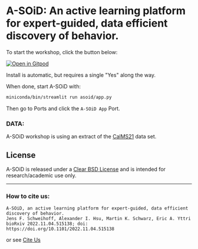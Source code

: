 # A-SOiD: An active learning platform for expert-guided, data efficient discovery of behavior.

To start the workshop, click the button below:

[![Open in Gitpod](https://gitpod.io/button/open-in-gitpod.svg)](https://gitpod.io/#https://github.com/JensBlack/A-SOID_workshop)

Install is automatic, but requires a single "Yes" along the way.

When done, start A-SOiD with:

```bash
miniconda/bin/streamlit run asoid/app.py
```

Then go to Ports and click the `A-SOiD App` Port.


### DATA:

 A-SOiD workshop is using an extract of the [CalMS21](https://data.caltech.edu/records/s0vdx-0k302) data set.

## License
A-SOiD is released under a [Clear BSD License](https://github.com/YttriLab/A-SOID/blob/main/LICENSE) and is intended for research/academic use only.

---

### How to cite us:
    A-SOiD, an active learning platform for expert-guided, data efficient discovery of behavior.
    Jens F. Schweihoff, Alexander I. Hsu, Martin K. Schwarz, Eric A. Yttri
    bioRxiv 2022.11.04.515138; doi: https://doi.org/10.1101/2022.11.04.515138

or see [Cite Us](CITATION)



